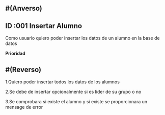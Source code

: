 #(Anverso)
---
**ID** :001  **Insertar Alumno**
---

Como usuario quiero poder insertar los datos de un alumno en la base de datos

**Prioridad** 


#(Reverso)
---
  1.Quiero poder insertar todos los datos de los alumnos

  2.Se debe de insertar opcionalmente si es lider de su grupo o no 

  3.Se comprobara si existe el alumno y si existe se proporcionara un mensage de error
